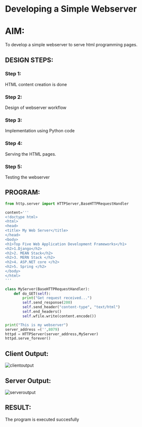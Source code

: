 # Developing a Simple Webserver

# AIM:

To develop a simple webserver to serve html programming pages.

## DESIGN STEPS:

### Step 1:

HTML content creation is done

### Step 2:

Design of webserver workflow

### Step 3:

Implementation using Python code

### Step 4:

Serving the HTML pages.

### Step 5:

Testing the webserver

## PROGRAM:
```py
from http.server import HTTPServer,BaseHTTPRequestHandler

content='''
<!doctype html>
<html>
<head>
<title> My Web Server</title>
</head>
<body>
<h1>Top Five Web Application Development Frameworks</h1>
<h2>1.Django</h2>
<h2>2. MEAN Stack</h2>
<h2>3. MERN Stack </h2>
<h2>4. ASP.NET core </h2>
<h2>5. Spring </h2>
</body>
</html>
'''

class MyServer(BaseHTTPRequestHandler):
    def do_GET(self):
        print("Get request received...")
        self.send_response(200) 
        self.send_header("content-type", "text/html")       
        self.end_headers()
        self.wfile.write(content.encode())

print("This is my webserver") 
server_address =('',8079)
httpd = HTTPServer(server_address,MyServer)
httpd.serve_forever()

```

## Client Output:
![clientoutput](https://github.com/c-sanjay/webserver/assets/147139405/aab163da-e584-4e06-b391-deee73e2c6dc)


## Server Output:
![serveroutput](https://github.com/c-sanjay/webserver/assets/147139405/160997aa-0f4c-4199-9df3-75804a6d73b8)



## RESULT:
The program is executed succesfully
